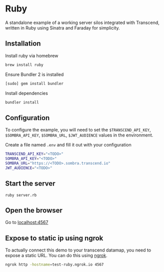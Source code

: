 # Ruby

A standalone example of a working server silos integrated with Transcend, written in Ruby using Sinatra and Faraday for simplicity.

## Installation

Install ruby via homebrew

```sh
brew install ruby
```

Ensure Bundler 2 is installed

```sh
[sudo] gem install bundler
```

Install dependencies

```sh
bundler install
```

## Configuration

To configure the example, you will need to set the
`$TRANSCEND_API_KEY`, `$SOMBRA_API_KEY`, `$SOMBRA_URL`, `$JWT_AUDIENCE` values in the environment.

Create a file named `.env` and fill it out with your configuration

```sh
TRANSCEND_API_KEY="<TODO>"
SOMBRA_API_KEY="<TODO>"
SOMBRA_URL="https://<TODO>.sombra.transcend.io"
JWT_AUDIENCE="<TODO>"
```

## Start the server

```sg
ruby server.rb
```

## Open the browser

Go to [localhost:4567](https://localhost:4567)

## Expose to static ip using ngrok

To actually connect this demo to your transcend datamap, you need to expose a static URL. You can do this using [ngrok](https://ngrok.com/).

```sh
ngrok http -hostname=test-ruby.ngrok.io 4567
```
